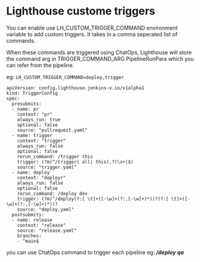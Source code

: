 # Lighthouse custome triggers

You can enable use LH_CUSTOM_TRIGGER_COMMAND environment variable to add custom triggers. It takes in a comma seperated list of commands.

When these commands are triggered using ChatOps, Lighthouse will store the command arg in TRIGGER_COMMAND_ARG PipelineRunPara which you can refer from the pipeline.

eg:
`
LH_CUSTOM_TRIGGER_COMMAND=deploy,trigger
`
```
apiVersion: config.lighthouse.jenkins-x.io/v1alpha1
kind: TriggerConfig
spec:
  presubmits:
  - name: pr
    context: "pr"
    always_run: true
    optional: false
    source: "pullrequest.yaml"
  - name: trigger
    context: "trigger"
    always_run: false
    optional: false
    rerun_command: /trigger this
    trigger: (?m)^/trigger( all| this),?(\s+|$)
    source: "trigger.yaml"
  - name: deploy
    context: "deployr"
    always_run: false
    optional: false
    rerun_command: /deploy dev 
    trigger: (?m)^/deploy(?:[ \t]+([-\w]+(?:,[-\w]+)*))?(?:[ \t]+([-\w]+(?:,[-\w]+)*))?
    source: "deploy.yaml"
  postsubmits:
  - name: release
    context: "release"
    source: "release.yaml"
    branches:
    - ^main$
```
you can use ChatOps command to trigger each pipeline
eg:
***/deploy qa***
